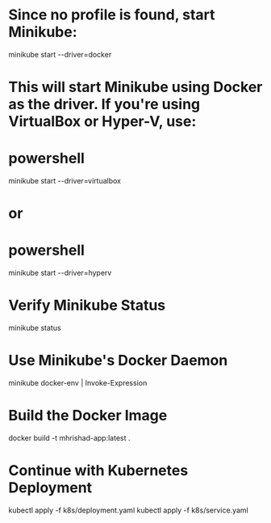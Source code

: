 # Since no profile is found, start Minikube:
minikube start --driver=docker
# This will start Minikube using Docker as the driver. If you're using VirtualBox or Hyper-V, use:

# powershell
minikube start --driver=virtualbox
# or
# powershell
minikube start --driver=hyperv

# Verify Minikube Status
minikube status

# Use Minikube's Docker Daemon
minikube docker-env | Invoke-Expression

# Build the Docker Image
docker build -t mhrishad-app:latest .

# Continue with Kubernetes Deployment
kubectl apply -f k8s/deployment.yaml
kubectl apply -f k8s/service.yaml
